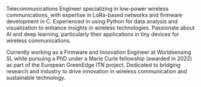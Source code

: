 Telecommunications Engineer specializing in low-power wireless communications, with expertise in LoRa-based networks and firmware development in C. Experienced in using Python for data analysis and visualization to enhance insights in wireless technologies. Passionate about AI and deep learning, particularly their applications in tiny devices for wireless communications.

Currently working as a Firmware and Innovation Engineer at Worldsensing SL while pursuing a PhD under a Marie Curie fellowship (awarded in 2022) as part of the European GreenEdge ITN project. Dedicated to bridging research and industry to drive innovation in wireless communication and sustainable technology.
